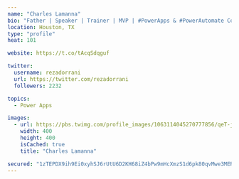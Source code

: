 ```yaml
---
name: "Charles Lamanna"
bio: "Father | Speaker | Trainer | MVP | #PowerApps & #PowerAutomate Community Super User | YouTuber Right-pointing triangle http://youtube.com/c/rezadorrani | Learn - Share - Clockwise rightwards and leftwards open circle arrows"
location: Houston, TX
type: "profile"
heat: 101

website: https://t.co/tAcqSdqguf

twitter:
  username: rezadorrani
  url: https://twitter.com/rezadorrani
  followers: 2232

topics:
  - Power Apps

images:
  - url: https://pbs.twimg.com/profile_images/1063114045270777856/qeT-jpWr_400x400.jpg
    width: 400
    height: 400
    isCached: true
    title: "Charles Lamanna"

secured: "1zTEPDX9ih9Ei0xyhSJ6rUtU6D2KH68iZ4bPw9mHcXmzS1d6pk80qvMwe3MER0TpA77DM6LGt5CZUsd536cQZgWk3/nIhscALCRaaz32viZbuZi1fm/emaz+K6NwXz5oo7sI2LqDUaWlnSSCw3HHER9JzCoXheN4uS1BLK2Dyy4vb3tK96xp2yrzEZ/2HamfclV9Ho90KoaJ48IG8ESSRKlupXWtlSIVCZzZS3vh3DRn469fr1L8eNVQPXFJNP0Y/jpss+Bty713w8KQvgR0JO4f2yzxsd1AIkXq5dpr0LfTnw9Ffk7jkZoatwIdWRFcx+KOkt4oIqnMw0E5dStL8hmtV4lyaj30Ipn5k9wfBN+SuoxFa5LY7GtDgG+jYbJ2YRTt0EYu2/hC6AJiePRt4w==;v6BqEnCKkBCWj5CtRJun+w=="
---
```


